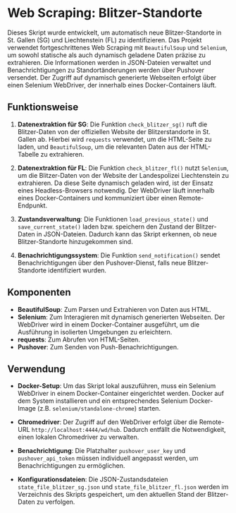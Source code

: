 # Web Scraping: Blitzer-Standorte

Dieses Skript wurde entwickelt, um automatisch neue Blitzer-Standorte in St. Gallen (SG) und Liechtenstein (FL) zu identifizieren. Das Projekt verwendet fortgeschrittenes Web Scraping mit `BeautifulSoup` und `Selenium`, um sowohl statische als auch dynamisch geladene Daten präzise zu extrahieren. Die Informationen werden in JSON-Dateien verwaltet und Benachrichtigungen zu Standortänderungen werden über Pushover versendet. Der Zugriff auf dynamisch generierte Webseiten erfolgt über einen Selenium WebDriver, der innerhalb eines Docker-Containers läuft.

## Funktionsweise

1. **Datenextraktion für SG**: Die Funktion `check_blitzer_sg()` ruft die Blitzer-Daten von der offiziellen Website der Blitzerstandorte in St. Gallen ab. Hierbei wird `requests` verwendet, um die HTML-Seite zu laden, und `BeautifulSoup`, um die relevanten Daten aus der HTML-Tabelle zu extrahieren.

2. **Datenextraktion für FL**: Die Funktion `check_blitzer_fl()` nutzt `Selenium`, um die Blitzer-Daten von der Website der Landespolizei Liechtenstein zu extrahieren. Da diese Seite dynamisch geladen wird, ist der Einsatz eines Headless-Browsers notwendig. Der WebDriver läuft innerhalb eines Docker-Containers und kommuniziert über einen Remote-Endpunkt.

3. **Zustandsverwaltung**: Die Funktionen `load_previous_state()` und `save_current_state()` laden bzw. speichern den Zustand der Blitzer-Daten in JSON-Dateien. Dadurch kann das Skript erkennen, ob neue Blitzer-Standorte hinzugekommen sind.

4. **Benachrichtigungssystem**: Die Funktion `send_notification()` sendet Benachrichtigungen über den Pushover-Dienst, falls neue Blitzer-Standorte identifiziert wurden.

## Komponenten

- **BeautifulSoup**: Zum Parsen und Extrahieren von Daten aus HTML.
- **Selenium**: Zum Interagieren mit dynamisch generierten Webseiten. Der WebDriver wird in einem Docker-Container ausgeführt, um die Ausführung in isolierten Umgebungen zu erleichtern.
- **requests**: Zum Abrufen von HTML-Seiten.
- **Pushover**: Zum Senden von Push-Benachrichtigungen.

## Verwendung

- **Docker-Setup**: Um das Skript lokal auszuführen, muss ein Selenium WebDriver in einem Docker-Container eingerichtet werden. Docker auf dem System installieren und ein entsprechendes Selenium Docker-Image (z.B. `selenium/standalone-chrome`) starten.
  
- **Chromedriver**: Der Zugriff auf den WebDriver erfolgt über die Remote-URL `http://localhost:4444/wd/hub`. Dadurch entfällt die Notwendigkeit, einen lokalen Chromedriver zu verwalten.

- **Benachrichtigung**: Die Platzhalter `pushover_user_key` und `pushover_api_token` müssen individuell angepasst werden, um Benachrichtigungen zu ermöglichen.

- **Konfigurationsdateien**: Die JSON-Zustandsdateien `state_file_blitzer_sg.json` und `state_file_blitzer_fl.json` werden im Verzeichnis des Skripts gespeichert, um den aktuellen Stand der Blitzer-Daten zu verfolgen.
